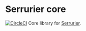 # Serrurier core

[![CircleCI](https://circleci.com/gh/sveinburne/serrurier-core/tree/master.svg?style=shield)](https://circleci.com/gh/sveinburne/serrurier-core/tree/master)
Core library for [Serrurier](https://github.com/sveinburne/serrurier).
